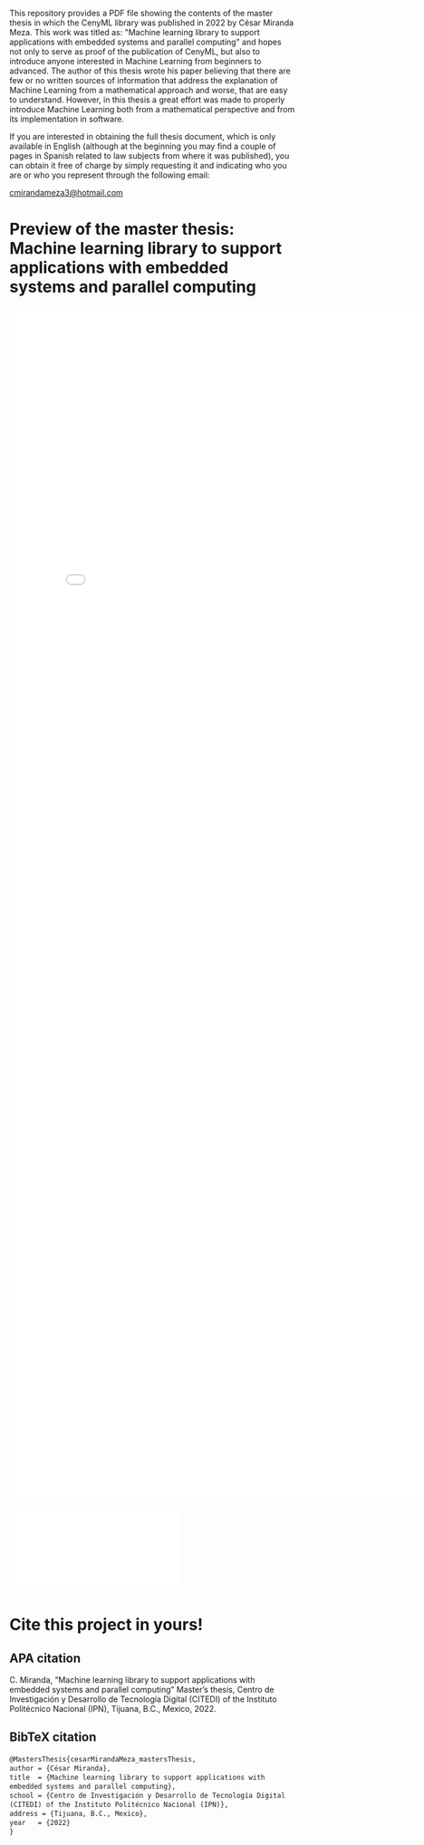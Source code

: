 This repository provides a PDF file showing the contents of the master thesis in which the CenyML library was published in 2022 by César Miranda Meza. This work was titled as: "Machine learning library to support applications with embedded systems and parallel computing" and hopes not only to serve as proof of the publication of CenyML, but also to introduce anyone interested in Machine Learning from beginners to advanced. The author of this thesis wrote his paper believing that there are few or no written sources of information that address the explanation of Machine Learning from a mathematical approach and worse, that are easy to understand. However, in this thesis a great effort was made to properly introduce Machine Learning both from a mathematical perspective and from its implementation in software.

If you are interested in obtaining the full thesis document, which is only available in English (although at the beginning you may find a couple of pages in Spanish related to law subjects from where it was published), you can obtain it free of charge by simply requesting it and indicating who you are or who you represent through the following email:

cmirandameza3@hotmail.com

# Preview of the master thesis: Machine learning library to support applications with embedded systems and parallel computing
<!DOCTYPE html>
<html lang="en">
<body>
<div> <embed src="PREVIEW-Machine_learning_library_to_support_applications_with_embedded_systems_and_parallel_computing.pdf" width="800px" height="2100px" />
</div>
</body>
</html>

![Machine_learning_library_to_support_applications_with_embedded_systems_and_parallel_computing (preview version)](PREVIEW-Machine_learning_library_to_support_applications_with_embedded_systems_and_parallel_computing.pdf)

# Cite this project in yours!

## APA citation
 C. Miranda, “Machine learning library to support applications with embedded systems and parallel computing” Master’s thesis, Centro de Investigación y Desarrollo de Tecnología Digital (CITEDI) of the Instituto Politécnico Nacional (IPN), Tijuana, B.C., Mexico, 2022.

## BibTeX citation
```$bibtex
@MastersThesis{cesarMirandaMeza_mastersThesis,
author = {César Miranda},
title  = {Machine learning library to support applications with embedded systems and parallel computing},
school = {Centro de Investigación y Desarrollo de Tecnología Digital (CITEDI) of the Instituto Politécnico Nacional (IPN)},
address = {Tijuana, B.C., Mexico},
year   = {2022}
}
```

